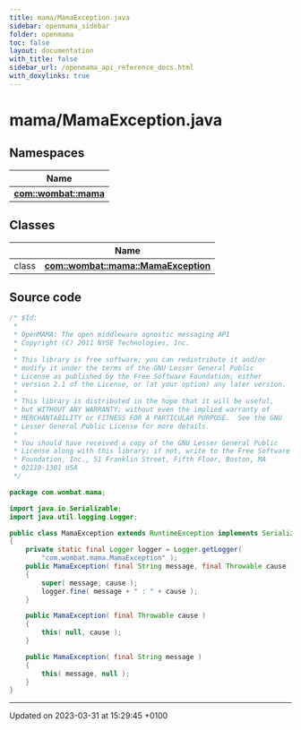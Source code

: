 ```yaml
---
title: mama/MamaException.java
sidebar: openmama_sidebar
folder: openmama
toc: false
layout: documentation
with_title: false
sidebar_url: /openmama_api_reference_docs.html
with_doxylinks: true
---
```


# mama/MamaException.java



## Namespaces

| Name           |
| -------------- |
| **[com::wombat::mama](namespacecom_1_1wombat_1_1mama.html)**  |

## Classes

|                | Name           |
| -------------- | -------------- |
| class | **[com::wombat::mama::MamaException](classcom_1_1wombat_1_1mama_1_1MamaException.html)**  |




## Source code

```java
/* $Id:
 *
 * OpenMAMA: The open middleware agnostic messaging API
 * Copyright (C) 2011 NYSE Technologies, Inc.
 *
 * This library is free software; you can redistribute it and/or
 * modify it under the terms of the GNU Lesser General Public
 * License as published by the Free Software Foundation; either
 * version 2.1 of the License, or (at your option) any later version.
 *
 * This library is distributed in the hope that it will be useful,
 * but WITHOUT ANY WARRANTY; without even the implied warranty of
 * MERCHANTABILITY or FITNESS FOR A PARTICULAR PURPOSE.  See the GNU
 * Lesser General Public License for more details.
 *
 * You should have received a copy of the GNU Lesser General Public
 * License along with this library; if not, write to the Free Software
 * Foundation, Inc., 51 Franklin Street, Fifth Floor, Boston, MA
 * 02110-1301 USA
 */

package com.wombat.mama;

import java.io.Serializable;
import java.util.logging.Logger;

public class MamaException extends RuntimeException implements Serializable
{
    private static final Logger logger = Logger.getLogger(
        "com.wombat.mama.MamaException" );
    public MamaException( final String message, final Throwable cause )
    {
        super( message, cause );
        logger.fine( message + " : " + cause );
    }

    public MamaException( final Throwable cause )
    {
        this( null, cause );
    }

    public MamaException( final String message )
    {
        this( message, null );
    }
}
```


-------------------------------

Updated on 2023-03-31 at 15:29:45 +0100
